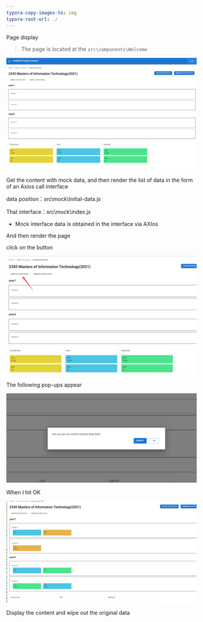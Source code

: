 ```yaml
---
typora-copy-images-to: img
typora-root-url: ./
---
```


Page display

> The page is located at the  `src\components\Welcome`

![image-20210925101250004](./img/image-20210925101250004.png)

Get the content with mock data, and then render the list of data in the form of an Axios call interface

data position：src\mock\initial-data.js

That interface：src\mock\index.js

- Mock interface data is obtained in the interface via AXIos

And then render the page

click on the button

![image-20210925101552807](./img/image-20210925101552807.png)

The following pop-ups appear

![image-20210925101604216](./img/image-20210925101604216.png)

When I hit OK

![image-20210925101631074](./img/image-20210925101631074.png)

Display the content and wipe out the original data
